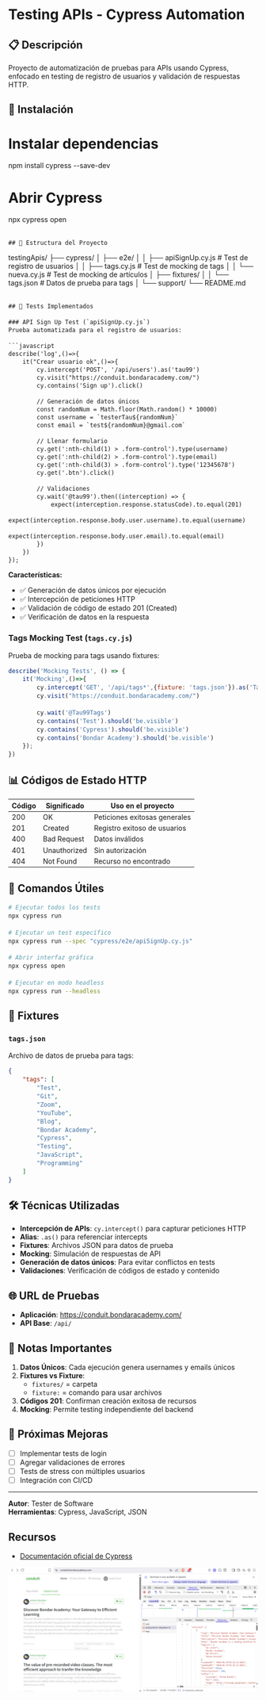 # Testing APIs - Cypress Automation

## 📋 Descripción
Proyecto de automatización de pruebas para APIs usando Cypress, enfocado en testing de registro de usuarios y validación de respuestas HTTP.

## 🚀 Instalación




# Instalar dependencias
npm install cypress --save-dev

# Abrir Cypress
npx cypress open
```

## 📁 Estructura del Proyecto

```
testingApis/
├── cypress/
│   ├── e2e/
│   │   ├── apiSignUp.cy.js     # Test de registro de usuarios
│   │   ├── tags.cy.js          # Test de mocking de tags
│   │   └── nueva.cy.js         # Test de mocking de artículos
│   ├── fixtures/
│   │   └── tags.json           # Datos de prueba para tags
│   └── support/
└── README.md
```

## 🧪 Tests Implementados

### API Sign Up Test (`apiSignUp.cy.js`)
Prueba automatizada para el registro de usuarios:

```javascript
describe('log',()=>{
    it("Crear usuario ok",()=>{
        cy.intercept('POST', '/api/users').as('tau99')
        cy.visit("https://conduit.bondaracademy.com/")
        cy.contains('Sign up').click()
        
        // Generación de datos únicos
        const randomNum = Math.floor(Math.random() * 10000)
        const username = `testerTau${randomNum}`
        const email = `test${randomNum}@gmail.com`
        
        // Llenar formulario
        cy.get(':nth-child(1) > .form-control').type(username)
        cy.get(':nth-child(2) > .form-control').type(email)
        cy.get(':nth-child(3) > .form-control').type('12345678')
        cy.get('.btn').click()
        
        // Validaciones
        cy.wait('@tau99').then((interception) => {
            expect(interception.response.statusCode).to.equal(201)
            expect(interception.response.body.user.username).to.equal(username)
            expect(interception.response.body.user.email).to.equal(email)
        })
    })
});
```

**Características:**
- ✅ Generación de datos únicos por ejecución
- ✅ Intercepción de peticiones HTTP
- ✅ Validación de código de estado 201 (Created)
- ✅ Verificación de datos en la respuesta

### Tags Mocking Test (`tags.cy.js`)
Prueba de mocking para tags usando fixtures:

```javascript
describe('Mocking Tests', () => {
    it('Mocking',()=>{
        cy.intercept('GET', '/api/tags*',{fixture: 'tags.json'}).as('Tau99Tags');
        cy.visit("https://conduit.bondaracademy.com/")
        
        cy.wait('@Tau99Tags')
        cy.contains('Test').should('be.visible')
        cy.contains('Cypress').should('be.visible')
        cy.contains('Bondar Academy').should('be.visible')
    });
})
```

## 📊 Códigos de Estado HTTP

| Código | Significado | Uso en el proyecto |
|--------|-------------|-------------------|
| 200 | OK | Peticiones exitosas generales |
| 201 | Created | Registro exitoso de usuarios |
| 400 | Bad Request | Datos inválidos |
| 401 | Unauthorized | Sin autorización |
| 404 | Not Found | Recurso no encontrado |

## 🔧 Comandos Útiles

```bash
# Ejecutar todos los tests
npx cypress run

# Ejecutar un test específico
npx cypress run --spec "cypress/e2e/apiSignUp.cy.js"

# Abrir interfaz gráfica
npx cypress open

# Ejecutar en modo headless
npx cypress run --headless
```

## 📄 Fixtures

### `tags.json`
Archivo de datos de prueba para tags:
```json
{
    "tags": [
        "Test",
        "Git",
        "Zoom",
        "YouTube",
        "Blog",
        "Bondar Academy",
        "Cypress",
        "Testing",
        "JavaScript",
        "Programming"
    ]
}
```

## 🛠️ Técnicas Utilizadas

- **Intercepción de APIs**: `cy.intercept()` para capturar peticiones HTTP
- **Alias**: `.as()` para referenciar intercepts
- **Fixtures**: Archivos JSON para datos de prueba
- **Mocking**: Simulación de respuestas de API
- **Generación de datos únicos**: Para evitar conflictos en tests
- **Validaciones**: Verificación de códigos de estado y contenido

## 🌐 URL de Pruebas
- **Aplicación**: https://conduit.bondaracademy.com/
- **API Base**: `/api/`

## 📝 Notas Importantes

1. **Datos Únicos**: Cada ejecución genera usernames y emails únicos
2. **Fixtures vs Fixture**: 
   - `fixtures/` = carpeta
   - `fixture:` = comando para usar archivos
3. **Códigos 201**: Confirman creación exitosa de recursos
4. **Mocking**: Permite testing independiente del backend

## 🚀 Próximas Mejoras
- [ ] Implementar tests de login
- [ ] Agregar validaciones de errores
- [ ] Tests de stress con múltiples usuarios
- [ ] Integración con CI/CD

---
**Autor**: Tester de Software  
**Herramientas**: Cypress, JavaScript, JSON


## Recursos
- [Documentación oficial de Cypress](https://docs.cypress.io/) 

![alt text](image.png)